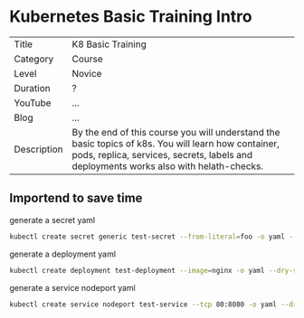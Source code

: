 # Kubernetes Basic Training Intro

|||
|---|---|
| Title | K8 Basic Training |
| Category | Course |
| Level | Novice |
| Duration | ? |
| YouTube | ... |
| Blog | ... |
| Description | By the end of this course you will understand the basic topics of k8s. You will learn how container, pods, replica, services, secrets, labels and deployments works also with helath-checks.   |

## Importend to save time

generate a secret yaml

```bash
kubectl create secret generic test-secret --from-literal=foo -o yaml --dry-run > test-secret.yaml
```

generate a deployment yaml

```bash
kubectl create deployment test-deployment --image=nginx -o yaml --dry-run > test-deployment.yaml
```

generate a service nodeport yaml

```bash
kubectl create service nodeport test-service --tcp 80:8080 -o yaml --dry-run > test-service.yaml
```